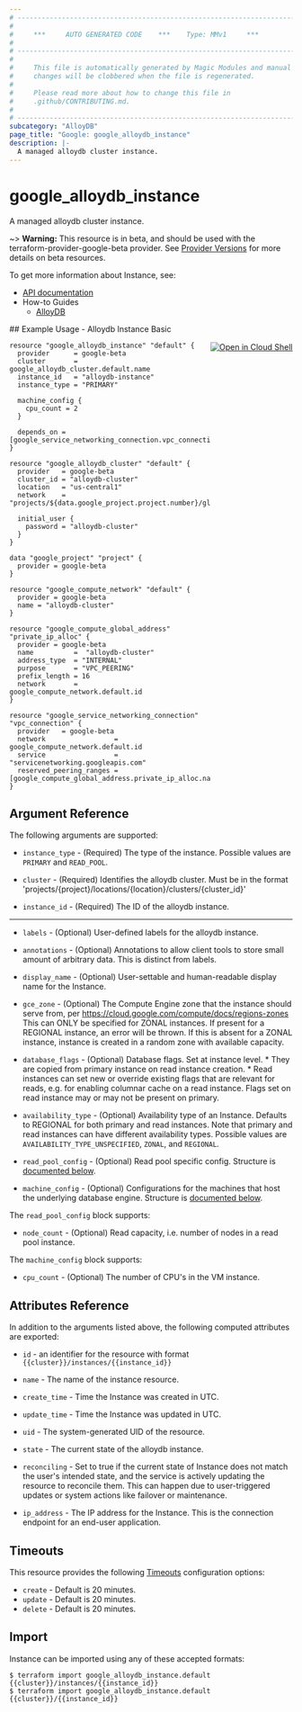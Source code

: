 ```yaml
---
# ----------------------------------------------------------------------------
#
#     ***     AUTO GENERATED CODE    ***    Type: MMv1     ***
#
# ----------------------------------------------------------------------------
#
#     This file is automatically generated by Magic Modules and manual
#     changes will be clobbered when the file is regenerated.
#
#     Please read more about how to change this file in
#     .github/CONTRIBUTING.md.
#
# ----------------------------------------------------------------------------
subcategory: "AlloyDB"
page_title: "Google: google_alloydb_instance"
description: |-
  A managed alloydb cluster instance.
---
```


# google\_alloydb\_instance

A managed alloydb cluster instance.

~> **Warning:** This resource is in beta, and should be used with the terraform-provider-google-beta provider.
See [Provider Versions](https://terraform.io/docs/providers/google/guides/provider_versions.html) for more details on beta resources.

To get more information about Instance, see:

* [API documentation](https://cloud.google.com/alloydb/docs/reference/rest/v1beta/projects.locations.clusters.instances/create)
* How-to Guides
    * [AlloyDB](https://cloud.google.com/alloydb/docs/)

<div class = "oics-button" style="float: right; margin: 0 0 -15px">
  <a href="https://console.cloud.google.com/cloudshell/open?cloudshell_git_repo=https%3A%2F%2Fgithub.com%2Fterraform-google-modules%2Fdocs-examples.git&cloudshell_working_dir=alloydb_instance_basic&cloudshell_image=gcr.io%2Fgraphite-cloud-shell-images%2Fterraform%3Alatest&open_in_editor=main.tf&cloudshell_print=.%2Fmotd&cloudshell_tutorial=.%2Ftutorial.md" target="_blank">
    <img alt="Open in Cloud Shell" src="//gstatic.com/cloudssh/images/open-btn.svg" style="max-height: 44px; margin: 32px auto; max-width: 100%;">
  </a>
</div>
## Example Usage - Alloydb Instance Basic


```hcl
resource "google_alloydb_instance" "default" {
  provider      = google-beta
  cluster       = google_alloydb_cluster.default.name
  instance_id   = "alloydb-instance"
  instance_type = "PRIMARY"

  machine_config {
    cpu_count = 2
  }

  depends_on = [google_service_networking_connection.vpc_connection]
}

resource "google_alloydb_cluster" "default" {
  provider   = google-beta
  cluster_id = "alloydb-cluster"
  location   = "us-central1"
  network    = "projects/${data.google_project.project.number}/global/networks/${google_compute_network.default.name}"

  initial_user {
    password = "alloydb-cluster"
  }
}

data "google_project" "project" {
  provider = google-beta
}

resource "google_compute_network" "default" {
  provider = google-beta
  name = "alloydb-cluster"
}

resource "google_compute_global_address" "private_ip_alloc" {
  provider = google-beta
  name          =  "alloydb-cluster"
  address_type  = "INTERNAL"
  purpose       = "VPC_PEERING"
  prefix_length = 16
  network       = google_compute_network.default.id
}

resource "google_service_networking_connection" "vpc_connection" {
  provider   = google-beta
  network                 = google_compute_network.default.id
  service                 = "servicenetworking.googleapis.com"
  reserved_peering_ranges = [google_compute_global_address.private_ip_alloc.name]
}
```

## Argument Reference

The following arguments are supported:


* `instance_type` -
  (Required)
  The type of the instance.
  Possible values are `PRIMARY` and `READ_POOL`.

* `cluster` -
  (Required)
  Identifies the alloydb cluster. Must be in the format
  'projects/{project}/locations/{location}/clusters/{cluster_id}'

* `instance_id` -
  (Required)
  The ID of the alloydb instance.


- - -


* `labels` -
  (Optional)
  User-defined labels for the alloydb instance.

* `annotations` -
  (Optional)
  Annotations to allow client tools to store small amount of arbitrary data. This is distinct from labels.

* `display_name` -
  (Optional)
  User-settable and human-readable display name for the Instance.

* `gce_zone` -
  (Optional)
  The Compute Engine zone that the instance should serve from, per https://cloud.google.com/compute/docs/regions-zones This can ONLY be specified for ZONAL instances. If present for a REGIONAL instance, an error will be thrown. If this is absent for a ZONAL instance, instance is created in a random zone with available capacity.

* `database_flags` -
  (Optional)
  Database flags. Set at instance level. * They are copied from primary instance on read instance creation. * Read instances can set new or override existing flags that are relevant for reads, e.g. for enabling columnar cache on a read instance. Flags set on read instance may or may not be present on primary.

* `availability_type` -
  (Optional)
  Availability type of an Instance. Defaults to REGIONAL for both primary and read instances. Note that primary and read instances can have different availability types.
  Possible values are `AVAILABILITY_TYPE_UNSPECIFIED`, `ZONAL`, and `REGIONAL`.

* `read_pool_config` -
  (Optional)
  Read pool specific config.
  Structure is [documented below](#nested_read_pool_config).

* `machine_config` -
  (Optional)
  Configurations for the machines that host the underlying database engine.
  Structure is [documented below](#nested_machine_config).


<a name="nested_read_pool_config"></a>The `read_pool_config` block supports:

* `node_count` -
  (Optional)
  Read capacity, i.e. number of nodes in a read pool instance.

<a name="nested_machine_config"></a>The `machine_config` block supports:

* `cpu_count` -
  (Optional)
  The number of CPU's in the VM instance.

## Attributes Reference

In addition to the arguments listed above, the following computed attributes are exported:

* `id` - an identifier for the resource with format `{{cluster}}/instances/{{instance_id}}`

* `name` -
  The name of the instance resource.

* `create_time` -
  Time the Instance was created in UTC.

* `update_time` -
  Time the Instance was updated in UTC.

* `uid` -
  The system-generated UID of the resource.

* `state` -
  The current state of the alloydb instance.

* `reconciling` -
  Set to true if the current state of Instance does not match the user's intended state, and the service is actively updating the resource to reconcile them. This can happen due to user-triggered updates or system actions like failover or maintenance.

* `ip_address` -
  The IP address for the Instance. This is the connection endpoint for an end-user application.


## Timeouts

This resource provides the following
[Timeouts](/docs/configuration/resources.html#timeouts) configuration options:

- `create` - Default is 20 minutes.
- `update` - Default is 20 minutes.
- `delete` - Default is 20 minutes.

## Import


Instance can be imported using any of these accepted formats:

```
$ terraform import google_alloydb_instance.default {{cluster}}/instances/{{instance_id}}
$ terraform import google_alloydb_instance.default {{cluster}}/{{instance_id}}
```
